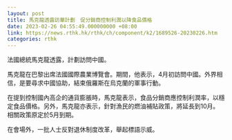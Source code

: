```yaml
---
layout: post
title: 馬克龍透露訪華計劃　促分銷商控制利潤以降食品價格
date: 2023-02-26 04:55:49.000000000 +08:00
link: https://news.rthk.hk/rthk/ch/component/k2/1689526-20230226.htm
categories: rthk
---
```


法國總統馬克龍透露，計劃訪問中國。

馬克龍在巴黎出席法國國際農業博覽會。期間，他表示，4月初訪問中國。外界相信，是要尋求中國協助，結束俄羅斯在烏克蘭的軍事行動。

在提到控制國內高企的通貨膨脹時，馬克龍表示，食品分銷商應控制利潤率，以穩定食品價格。另外，馬克龍亦表示，針對漁民的燃油補貼政策，將延長到10月。相關政策原定於5月到期。 

在會場外，一批人士反對退休制度改革，舉起標語示威。
